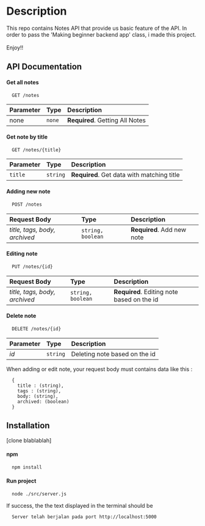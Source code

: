 
# Description

This repo contains Notes API that provide us basic feature of the API.
In order to pass the 'Making beginner backend app' class, i made this project. 
<br>
<br>
Enjoy!!


## API Documentation

#### Get all notes

```bash
  GET /notes
```

| Parameter | Type     | Description                |
| :-------- | :------- | :------------------------- |
| none | `none` | **Required**. Getting All Notes | 

#### Get note by title

```bash
  GET /notes/{title}
```

| Parameter | Type     | Description                       |
| :-------- | :------- | :-------------------------------- |
| `title`      | `string` | **Required**. Get data with matching title |

#### Adding new note

```bash
  POST /notes
```

| Request Body | Type     | Description                       |
| :-------- | :------- | :-------------------------------- |
| *title, tags, body, archived*    | `string, boolean` | **Required**. Add new note |


#### Editing note

```bash
  PUT /notes/{id}
```
| Request Body | Type     | Description                       |
| :-------- | :------- | :-------------------------------- |
| *title, tags, body, archived*    | `string, boolean` | **Required**. Editing note based on the id |


#### Delete note

```bash
  DELETE /notes/{id}
```
| Parameter | Type     | Description                       |
| :-------- | :------- | :-------------------------------- |
| *id*   | `string` |  Deleting note based on the id |

When adding or edit note, your request body must contains data like this :

```
  {
    title : (string),
    tags : (string),
    body: (string),
    archived: (boolean)
  }
```


## Installation

[clone blablablah]

#### npm

```bash
  npm install
```

#### Run project
```bash
  node ./src/server.js
```
If success, the the text displayed in the terminal should be

```bash
  Server telah berjalan pada port http://localhost:5000
```

    